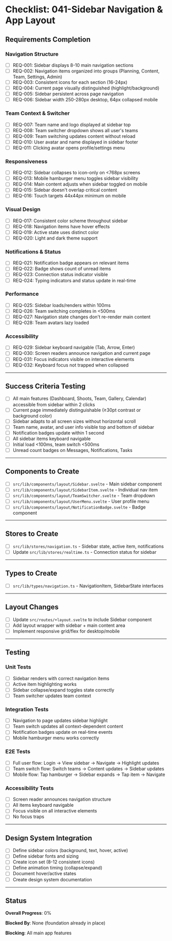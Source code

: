 # Checklist: 041-Sidebar Navigation & App Layout

## Requirements Completion

### Navigation Structure
- [ ] REQ-001: Sidebar displays 8-10 main navigation sections
- [ ] REQ-002: Navigation items organized into groups (Planning, Content, Team, Settings, Admin)
- [ ] REQ-003: Consistent icons for each section (16-24px)
- [ ] REQ-004: Current page visually distinguished (highlight/background)
- [ ] REQ-005: Sidebar persistent across page navigation
- [ ] REQ-006: Sidebar width 250-280px desktop, 64px collapsed mobile

### Team Context & Switcher
- [ ] REQ-007: Team name and logo displayed at sidebar top
- [ ] REQ-008: Team switcher dropdown shows all user's teams
- [ ] REQ-009: Team switching updates content without reload
- [ ] REQ-010: User avatar and name displayed in sidebar footer
- [ ] REQ-011: Clicking avatar opens profile/settings menu

### Responsiveness
- [ ] REQ-012: Sidebar collapses to icon-only on <768px screens
- [ ] REQ-013: Mobile hamburger menu toggles sidebar visibility
- [ ] REQ-014: Main content adjusts when sidebar toggled on mobile
- [ ] REQ-015: Sidebar doesn't overlap critical content
- [ ] REQ-016: Touch targets 44x44px minimum on mobile

### Visual Design
- [ ] REQ-017: Consistent color scheme throughout sidebar
- [ ] REQ-018: Navigation items have hover effects
- [ ] REQ-019: Active state uses distinct color
- [ ] REQ-020: Light and dark theme support

### Notifications & Status
- [ ] REQ-021: Notification badge appears on relevant items
- [ ] REQ-022: Badge shows count of unread items
- [ ] REQ-023: Connection status indicator visible
- [ ] REQ-024: Typing indicators and status update in real-time

### Performance
- [ ] REQ-025: Sidebar loads/renders within 100ms
- [ ] REQ-026: Team switching completes in <500ms
- [ ] REQ-027: Navigation state changes don't re-render main content
- [ ] REQ-028: Team avatars lazy loaded

### Accessibility
- [ ] REQ-029: Sidebar keyboard navigable (Tab, Arrow, Enter)
- [ ] REQ-030: Screen readers announce navigation and current page
- [ ] REQ-031: Focus indicators visible on interactive elements
- [ ] REQ-032: Keyboard focus not trapped when collapsed

---

## Success Criteria Testing

- [ ] All main features (Dashboard, Shoots, Team, Gallery, Calendar) accessible from sidebar within 2 clicks
- [ ] Current page immediately distinguishable (≥30pt contrast or background color)
- [ ] Sidebar adapts to all screen sizes without horizontal scroll
- [ ] Team name, avatar, and user info visible top and bottom of sidebar
- [ ] Notification badges update within 1 second
- [ ] All sidebar items keyboard navigable
- [ ] Initial load <100ms, team switch <500ms
- [ ] Unread count badges on Messages, Notifications, Tasks

---

## Components to Create

- [ ] `src/lib/components/layout/Sidebar.svelte` - Main sidebar component
- [ ] `src/lib/components/layout/SidebarItem.svelte` - Individual nav item
- [ ] `src/lib/components/layout/TeamSwitcher.svelte` - Team dropdown
- [ ] `src/lib/components/layout/UserMenu.svelte` - User profile menu
- [ ] `src/lib/components/layout/NotificationBadge.svelte` - Badge component

---

## Stores to Create

- [ ] `src/lib/stores/navigation.ts` - Sidebar state, active item, notifications
- [ ] Update `src/lib/stores/realtime.ts` - Connection status for sidebar

---

## Types to Create

- [ ] `src/lib/types/navigation.ts` - NavigationItem, SidebarState interfaces

---

## Layout Changes

- [ ] Update `src/routes/+layout.svelte` to include Sidebar component
- [ ] Add layout wrapper with sidebar + main content area
- [ ] Implement responsive grid/flex for desktop/mobile

---

## Testing

### Unit Tests
- [ ] Sidebar renders with correct navigation items
- [ ] Active item highlighting works
- [ ] Sidebar collapse/expand toggles state correctly
- [ ] Team switcher updates team context

### Integration Tests
- [ ] Navigation to page updates sidebar highlight
- [ ] Team switch updates all context-dependent content
- [ ] Notification badges update on real-time events
- [ ] Mobile hamburger menu works correctly

### E2E Tests
- [ ] Full user flow: Login → View sidebar → Navigate → Highlight updates
- [ ] Team switch flow: Switch teams → Content updates → Sidebar updates
- [ ] Mobile flow: Tap hamburger → Sidebar expands → Tap item → Navigate

### Accessibility Tests
- [ ] Screen reader announces navigation structure
- [ ] All items keyboard navigable
- [ ] Focus visible on all interactive elements
- [ ] No focus traps

---

## Design System Integration

- [ ] Define sidebar colors (background, text, hover, active)
- [ ] Define sidebar fonts and sizing
- [ ] Create icon set (8-12 consistent icons)
- [ ] Define animation timing (collapse/expand)
- [ ] Document hover/active states
- [ ] Create design system documentation

---

## Status

**Overall Progress**: 0%

**Blocked By**: None (foundation already in place)

**Blocking**: All main app features

